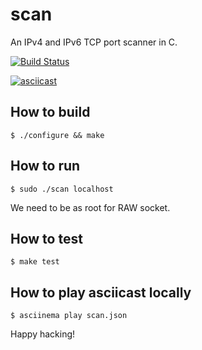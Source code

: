 # scan

An IPv4 and IPv6 TCP port scanner in C.

[![Build Status](https://travis-ci.org/keithnoguchi/scan.svg)](https://travis-ci.org/keithnoguchi/scan)

[![asciicast](https://asciinema.org/a/48492.png)](https://asciinema.org/a/48492)

## How to build

```
$ ./configure && make
```

## How to run

```
$ sudo ./scan localhost
```

We need to be as root for RAW socket.

## How to test

```
$ make test
```

## How to play asciicast locally

```
$ asciinema play scan.json
```

Happy hacking!
